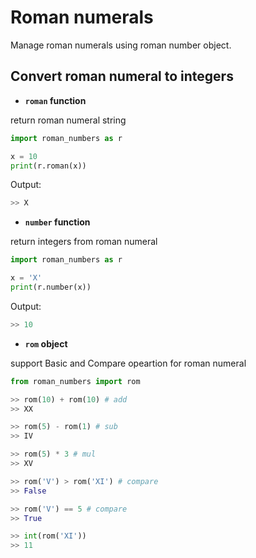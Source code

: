 # Roman numerals

Manage roman numerals using roman number object.

## Convert roman numeral to integers

* **`roman` function**

return roman numeral string

```python
import roman_numbers as r

x = 10
print(r.roman(x))
```
Output:
```python
>> X
```

* **`number` function**

return integers from roman numeral

```python
import roman_numbers as r

x = 'X'
print(r.number(x))
```
Output:
```python
>> 10
```

* **`rom` object**

support Basic and Compare opeartion for roman numeral
```python
from roman_numbers import rom

>> rom(10) + rom(10) # add
>> XX

>> rom(5) - rom(1) # sub
>> IV

>> rom(5) * 3 # mul
>> XV

>> rom('V') > rom('XI') # compare
>> False

>> rom('V') == 5 # compare
>> True

>> int(rom('XI'))
>> 11
```
